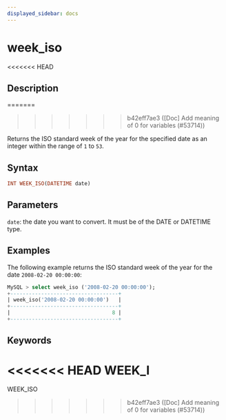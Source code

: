 ```yaml
---
displayed_sidebar: docs
---
```


# week_iso

<<<<<<< HEAD
## Description
=======

>>>>>>> b42eff7ae3 ([Doc] Add meaning of 0 for variables (#53714))

Returns the ISO standard week of the year for the specified date as an integer within the range of `1` to `53`.

## Syntax

```Haskell
INT WEEK_ISO(DATETIME date)
```

## Parameters

`date`: the date you want to convert. It must be of the DATE or DATETIME type.

## Examples

The following example returns the ISO standard week of the year for the date `2008-02-20 00:00:00`:

```SQL
MySQL > select week_iso ('2008-02-20 00:00:00');
+-----------------------------------+
| week_iso('2008-02-20 00:00:00')   |
+-----------------------------------+
|                                 8 |
+-----------------------------------+
```

## Keywords

<<<<<<< HEAD
WEEK_I
=======
WEEK_ISO
>>>>>>> b42eff7ae3 ([Doc] Add meaning of 0 for variables (#53714))
